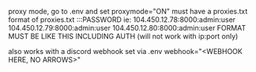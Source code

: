 proxy mode, go to .env and set 
proxymode="ON"
must have a proxies.txt
format of proxies.txt
<IP ADDRESS>:<PORT>:<USERNAME>:PASSWORD
ie: 
104.450.12.78:8000:admin:user
104.450.12.79:8000:admin:user
104.450.12.80:8000:admin:user
FORMAT MUST BE LIKE THIS INCLUDING AUTH (will not work with ip:port only)

also works with a discord webhook
set via .env
webhook="<WEBHOOK HERE, NO ARROWS>"
